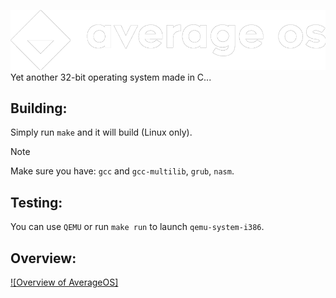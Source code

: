 ![alt text](res/logo.png)
Yet another 32-bit operating system made in C...

## Building:
Simply run ```make``` and it will build (Linux only).
> [!NOTE]
> Make sure you have:
> ```gcc``` and ```gcc-multilib```,
>  ```grub```,
>  ```nasm```.

## Testing:
You can use ```QEMU``` or run ```make run``` to launch ```qemu-system-i386```.

## Overview:
[![Overview of AverageOS]](res/overview.mp4)